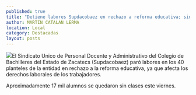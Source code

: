 ```yaml
---
published: true
title: "Detiene labores Supdacobaez en rechazo a reforma educativa; sin clases, 17 mil alumnos"
author: MARTIN CATALAN LERMA
location: Local
category: Destacadas
layout: posts
---
```


![](http://i.imgur.com/mTTKJUSm.jpg)El Sindicato Unico de Personal Docente y Administrativo del Colegio de Bachilleres del Estado de Zacatecs (Supdacobaez) paró labores en los 40 planteles de la entidad en rechazo a la reforma educativa, ya que afecta los derechos laborales de los trabajadores.

Aproximadamente 17 mil alumnos se quedaron sin clases este viernes.
